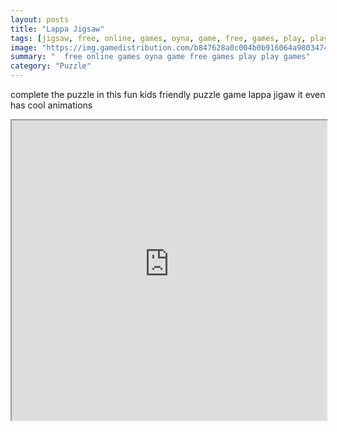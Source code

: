 ```yaml
---
layout: posts
title: "Lappa Jigsaw"
tags: [jigsaw, free, online, games, oyna, game, free, games, play, play, games]
image: "https://img.gamedistribution.com/b847628a0c004b0b916064a98034747d.jpg"
summary: "  free online games oyna game free games play play games"
category: "Puzzle"
---
```


complete the puzzle in this fun kids friendly puzzle game lappa jigaw it even has cool animations

<iframe width="100%" height="480px;" src="https://html5.gamedistribution.com/b847628a0c004b0b916064a98034747d/"></iframe>